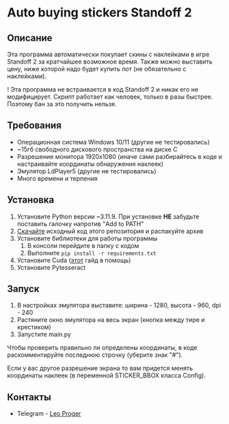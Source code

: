 # Auto buying stickers Standoff 2
## Описание
Эта программа автоматически покупает скины с наклейками в игре Standoff 2 за кратчайшее возможное время.
Также можно выставить цену, ниже которой надо будет купить лот (не обязательно с наклейками).

! Эта программа не встраивается в код Standoff 2 и никак его не модифицирует. Скрипт работает как человек,
 только в разы быстрее. Поэтому бан за это получить нельзя.

## Требования
- Операционная система Windows 10/11 (другие не тестировались)
- ~15гб свободного дискового пространства на диске C
- Разрешение монитора 1920x1080 (иначе сами разбирайтесь в коде и настраивайте координаты обнаружения наклеек)
- Эмулятор LdPlayer5 (другие не тестировались)
- Много времени и терпения

## Установка
1. Установите Python версии ~3.11.9. При установке **НЕ** забудьте поставить галочку напротив "Add to PATH"
2. [Скачайте](https://github.com/Leo-Proger/Auto-buying-stickers-Standoff-2/archive/refs/heads/master.zip) исходный код этого репозитория и распакуйте архив
3. Установите библиотеки для работы программы
    1. В консоли перейдите в папку с кодом
    2. Выполните `pip install -r requirements.txt`
4. Установите Cuda ([этот](https://github.com/chrismeunier/OpenCV-CUDA-installation) гайд в помощь)
5. Установите Pytesseract

## Запуск
1. В настройках эмулятора выставите: ширина - 1280, высота - 960, dpi - 240
2. Растяните окно эмулятора на весь экран (кнопка между тире и крестиком)
3. Запустите main.py

Чтобы проверить правильно ли определены координаты, в коде раскомментируйте последнюю строчку (уберите знак "#").

Если у вас другое разрешение экрана то вам придется менять координаты наклеек (в переменной STICKER_BBOX класса Config).

## Контакты
- Telegram - [Leo Proger](https://t.me/Leo_Proger)
